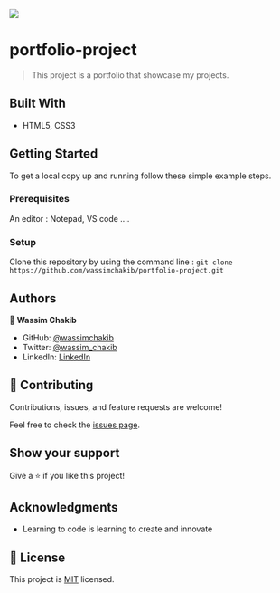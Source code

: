 ![](https://img.shields.io/badge/Microverse-blueviolet)

# portfolio-project

> This project is a portfolio that showcase my projects.


## Built With

- HTML5, CSS3


## Getting Started

To get a local copy up and running follow these simple example steps.

### Prerequisites
An editor : Notepad, VS code ....

### Setup
Clone this repository by using the command line : 
`git clone https://github.com/wassimchakib/portfolio-project.git`

## Authors

👤 **Wassim Chakib**

- GitHub: [@wassimchakib](https://github.com/wassimchakib)
- Twitter: [@wassim_chakib](https://twitter.com/wassim_chakib)
- LinkedIn: [LinkedIn](https://www.linkedin.com/in/wassimchakib/)

## 🤝 Contributing

Contributions, issues, and feature requests are welcome!

Feel free to check the [issues page](../../issues/).

## Show your support

Give a ⭐️ if you like this project!

## Acknowledgments

- Learning to code is learning to create and innovate

## 📝 License

This project is [MIT](./LICENSE) licensed.
